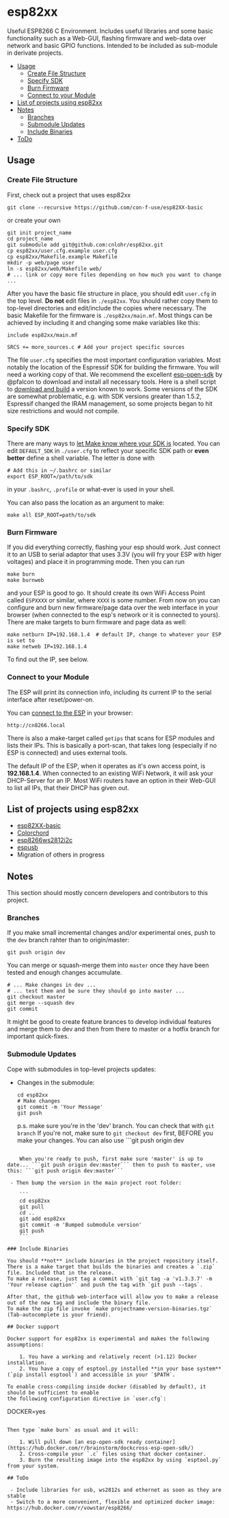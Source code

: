 # esp82xx

Useful ESP8266 C Environment. 
Includes useful libraries and some basic functionality such as a Web-GUI, flashing firmware and web-data over network and basic GPIO functions.
Intended to be included as sub-module in derivate projects.

- [Usage](#usage)
    - [Create File Structure](#create-file-structure)
    - [Specify SDK](#specify-sdk)
    - [Burn Firmware](#burn-firmware)
    - [Connect to your Module](#connect-to-your-module)
- [List of projects using esp82xx](#list-of-projects-using-esp82xx)
- [Notes](#notes)
    - [Branches](#branches)
    - [Submodule Updates](#submodule-updates)
    - [Include Binaries](#include-binaries)
- [ToDo](#todo)

<!-- toc generated with https://gist.github.com/ttscoff/c56fa651974ae6d86eee -->

## Usage

### Create File Structure

First, check out a project that uses esp82xx

    git clone --recursive https://github.com/con-f-use/esp82XX-basic

or create your own

    git init project_name
    cd project_name
    git submodule add git@github.com:cnlohr/esp82xx.git
    cp esp82xx/user.cfg.example user.cfg
    cp esp82xx/Makefile.example Makefile
    mkdir -p web/page user
    ln -s esp82xx/web/Makefile web/
    # ... link or copy more files depending on how much you want to change ...

After you have the basic file structure in place, you should edit `user.cfg` in the top level.
**Do not** edit files in `./esp82xx`.
You should rather copy them to top-level directories and edit/include the copies where necessary.
The basic Makefile for the firmware is `./esp82xx/main.mf`.
Most things can be achieved by including it and changing some make variables like this:

    include esp82xx/main.mf

    SRCS += more_sources.c # Add your project specific sources

The file  `user.cfg` specifies the most important configuration variables.
Most notably the location of the Espressif SDK for building the firmware.
You will need a working copy of that.
We recommend the excellent [esp-open-sdk](https://github.com/pfalcon/esp-open-sdk) by @pfalcon to download and install all necessary tools.
Here is a shell script to [download and build](https://gist.github.com/con-f-use/d086ca941c2c80fbde6d8996b8a50761) a version known to work.
Some versions of the SDK are somewhat problematic, e.g. with SDK versions greater than 1.5.2, Espressif changed the IRAM management, so some projects began to hit size restrictions and would not compile.

### Specify SDK

There are many ways to [let Make know where your SDK is](https://github.com/cnlohr/esp82xx/issues/19#issuecomment-241756095) located.
You can edit `DEFAULT_SDK` in `./user.cfg` to reflect your specific SDK path or **even better** define a shell variable.
The letter is done with

    # Add this in ~/.bashrc or similar
    export ESP_ROOT=/path/to/sdk

in your `.bashrc`, `.profile` or what-ever is used in your shell.

You can also pass the location as an argument to make:

    make all ESP_ROOT=path/to/sdk

### Burn Firmware

If you did everything correctly, flashing your esp should work.
Just connect it to an USB to serial adaptor that uses 3.3V (you will fry your ESP with higer voltages) and place it in programming mode.
Then you can run

    make burn
    make burnweb

and your ESP is good to go.
It should create its own WiFi Access Point called `ESPXXXX` or similar, where `XXXX` is some number.
From now on you can configure and burn new firmware/page data over the web interface in your browser (when connected to the esp's network or it is connected to yours).
There are make targets to burn firmware and page data as well:

    make netburn IP=192.168.1.4  # default IP, change to whatever your ESP is set to
    make netweb IP=192.168.1.4

To find out the IP, see below.

### Connect to your Module

The ESP will print its connection info, including its current IP to the serial interface after reset/power-on.

You can [connect to the ESP](http://cn8266.local) in your browser:

    http://cn8266.local

There is also a make-target called `getips` that scans for ESP modules and lists their IPs.
This is basically a port-scan, that takes long (especially if no ESP is connected) and uses external tools.

The default IP of the ESP, when it operates as it's own access point, is **192.168.1.4**.
When connected to an existing WiFi Network, it will ask your DHCP-Server for an IP.
Most WiFi routers have an option in their Web-GUI to list all IPs, that their DHCP has given out.

## List of projects using esp82xx

 - [esp82XX-basic](https://github.com/con-f-use/esp82XX-basic)
 - [Colorchord](https://github.com/cnlohr/colorchord)
 - [esp8266ws2812i2c](https://github.com/cnlohr/esp8266ws2812i2s)
 - [espusb](https://github.com/cnlohr/espusb)
 - Migration of others in progress

## Notes

This section should mostly concern developers and contributors to this project.

### Branches

If you make small incremental changes and/or experimental ones, push to the `dev` branch rahter than to origin/master:

    git push origin dev

You can merge or squash-merge them into `master` once they have been tested and enough changes accumulate.

    # ... Make changes in dev ...
    # ... test them and be sure they should go into master ...
    git checkout master
    git merge --squash dev
    git commit

It might be good to create feature brances to develop individual features and merge them to dev and then from there to master or a hotfix branch for important quick-fixes.

### Submodule Updates

Cope with submodules in top-level projects updates:

 - Changes in the submodule:

    ```
    cd esp82xx
    # Make changes
    git commit -m 'Your Message'
    git push
    ```
    p.s. make sure you're in the 'dev' branch.  You can check that with ```git branch``` If you're not, make sure to ```git checkout dev``` first, BEFORE you make your changes.  You can also use ```git push origin dev
``` to push just the dev branch.

    When you're ready to push, first make sure 'master' is up to date... ```git push origin dev:master``` then to push to master, use this: ```git push origin dev:master```

 - Then bump the version in the main project root folder:

    ```
    cd esp82xx
    git pull
    cd ..
    git add esp82xx
    git commit -m 'Bumped submodule version'
    git push
    ```

### Include Binaries

You should **not** include binaries in the project repository itself.
There is a make target that builds the binaries and creates a `.zip` file. Included that in the release.
To make a release, just tag a commit with `git tag -a 'v1.3.3.7' -m 'Your release caption'` and push the tag with `git push --tags`.

After that, the github web-interface will allow you to make a release out of the new tag and include the binary file.
To make the zip file invoke `make projectname-version-binaries.tgz` (Tab-autocomplete is your friend).

## Docker support

Docker support for esp82xx is experimental and makes the following assumptions:

	1. You have a working and relatively recent (>1.12) Docker installation.
	2. You have a copy of esptool.py installed **in your base system** (`pip install esptool`) and accessible in your `$PATH`.

To enable cross-compiling inside docker (disabled by default), it should be sufficient to enable
the following configuration directive in `user.cfg`:

```
DOCKER=yes
```

Then type `make burn` as usual and it will:

	1. Will pull down [an esp-open-sdk ready container](https://hub.docker.com/r/brainstorm/dockcross-esp-open-sdk/)
	2. Cross-compile your `.c` files using that docker container.
	3. Burn the resulting image into the esp82xx by using `esptool.py` from your system.

## ToDo

 - Include libraries for usb, ws2812s and ethernet as soon as they are stable
 - Switch to a more convenient, flexible and optimized docker image: https://hub.docker.com/r/vowstar/esp8266/

